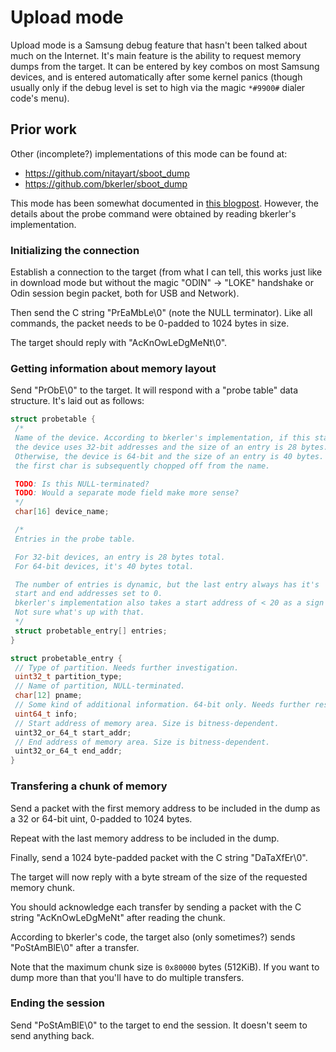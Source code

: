# Upload mode

Upload mode is a Samsung debug feature that hasn't been talked about much on the Internet. It's main feature is the ability to request memory dumps from the target. It can be entered by key combos on most Samsung devices, and is entered automatically after some kernel panics (though usually only if the debug level is set to high via the magic `*#9900#` dialer code's menu).

## Prior work

Other (incomplete?) implementations of this mode can be found at:

* <https://github.com/nitayart/sboot_dump>
* <https://github.com/bkerler/sboot_dump>

This mode has been somewhat documented in [this blogpost](https://hexdetective.blogspot.com/2017/02/exploiting-android-s-boot-getting.html). However, the details about the probe command were obtained by reading bkerler's implementation.

### Initializing the connection

Establish a connection to the target (from what I can tell, this works just like in download mode but without the magic "ODIN" -> "LOKE" handshake or Odin session begin packet, both for USB and Network).

Then send the C string "PrEaMbLe\0" (note the NULL terminator). Like all commands, the packet needs to be 0-padded to 1024 bytes in size.

The target should reply with "AcKnOwLeDgMeNt\0".

### Getting information about memory layout

Send "PrObE\0" to the target. It will respond with a "probe table" data structure. It's laid out as follows:

```C
struct probetable {
 /*
 Name of the device. According to bkerler's implementation, if this starts with a "+",
 the device uses 32-bit addresses and the size of an entry is 28 bytes.
 Otherwise, the device is 64-bit and the size of an entry is 40 bytes. In the 64-bit case,
 the first char is subsequently chopped off from the name.

 TODO: Is this NULL-terminated?
 TODO: Would a separate mode field make more sense?
 */
 char[16] device_name;

 /*
 Entries in the probe table.

 For 32-bit devices, an entry is 28 bytes total.
 For 64-bit devices, it's 40 bytes total.

 The number of entries is dynamic, but the last entry always has it's
 start and end addresses set to 0.
 bkerler's implementation also takes a start address of < 20 as a sign to end.
 Not sure what's up with that.
 */
 struct probetable_entry[] entries;
}

struct probetable_entry {
 // Type of partition. Needs further investigation.
 uint32_t partition_type;
 // Name of partition, NULL-terminated.
 char[12] pname;
 // Some kind of additional information. 64-bit only. Needs further research.
 uint64_t info;
 // Start address of memory area. Size is bitness-dependent.
 uint32_or_64_t start_addr;
 // End address of memory area. Size is bitness-dependent.
 uint32_or_64_t end_addr;
}
```

### Transfering a chunk of memory

Send a packet with the first memory address to be included in the dump as a 32 or 64-bit uint, 0-padded to 1024 bytes.

Repeat with the last memory address to be included in the dump.

Finally, send a 1024 byte-padded packet with the C string "DaTaXfEr\0".

The target will now reply with a byte stream of the size of the requested memory chunk.

You should acknowledge each transfer by sending a packet with the C string "AcKnOwLeDgMeNt"
after reading the chunk.

According to bkerler's code, the target also (only sometimes?) sends "PoStAmBlE\0" after a transfer.

Note that the maximum chunk size is `0x80000` bytes (512KiB).
If you want to dump more than that you'll have to do multiple transfers.

### Ending the session

Send "PoStAmBlE\0" to the target to end the session. It doesn't seem to send anything back.
